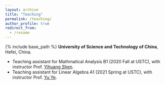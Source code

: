 ```yaml
---
layout: archive
title: "Teaching"
permalink: /teaching/
author_profile: true
redirect_from:
  - /resume
---
```


{% include base_path %}
**University of Science and Technology of China**, Hefei, China.
* Teaching assistant for Mathmatical Analysis B1 (2020 Fall at USTC), with instructor Prof. [Yihuang Shen](http://staff.ustc.edu.cn/~yhshen).
* Teaching assistant for Linear Algebra A1 (2021 Spring at USTC), with instructor Prof. [Yu Ye](http://staff.ustc.edu.cn/~yeyu).
